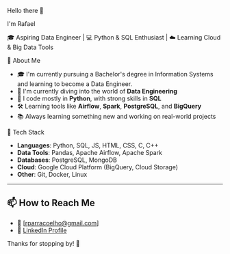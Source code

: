 Hello there 👋

I'm Rafael

🎓 Aspiring Data Engineer | 💻 Python & SQL Enthusiast | ☁️ Learning Cloud & Big Data Tools 

 🚀 About Me

- 🎓 I'm currently pursuing a Bachelor's degree in Information Systems and learning to become a Data Engineer.
- 🧩 I'm currently diving into the world of **Data Engineering**
- 🐍 I code mostly in **Python**, with strong skills in **SQL**
- 🛠️ Learning tools like **Airflow**, **Spark**, **PostgreSQL**, and **BigQuery**
- 📚 Always learning something new and working on real-world projects


🔧 Tech Stack

- **Languages**: Python, SQL, JS, HTML, CSS, C, C++
- **Data Tools**: Pandas, Apache Airflow, Apache Spark
- **Databases**: PostgreSQL, MongoDB
- **Cloud**: Google Cloud Platform (BigQuery, Cloud Storage)
- **Other**: Git, Docker, Linux

---

## 📫 How to Reach Me

- 📧 [rparracoelho@gmail.com]
- 💼 [LinkedIn Profile]((https://www.linkedin.com/in/rafael-parra-coelho-8054532a8/))

Thanks for stopping by! 🚀

